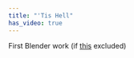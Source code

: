 ```yaml
---
title: "'Tis Hell"
has_video: true
---
```


First Blender work (if [this](/posts/240620-blender-square) excluded)